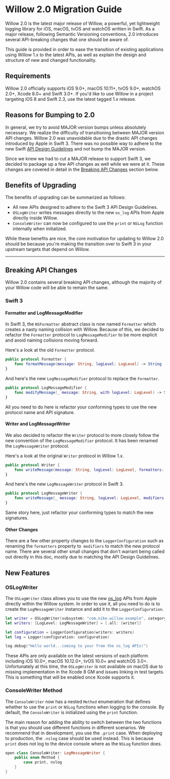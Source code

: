 # Willow 2.0 Migration Guide

Willow 2.0 is the latest major release of Willow, a powerful, yet lightweight logging library for iOS, macOS, tvOS and watchOS written in Swift.
As a major release, following Semantic Versioning conventions, 2.0 introduces several API-breaking changes that one should be aware of.

This guide is provided in order to ease the transition of existing applications using Willow 1.x to the latest APIs, as well as explain the design and structure of new and changed functionality.

## Requirements

Willow 2.0 officially supports iOS 9.0+, macOS 10.11+, tvOS 9.0+, watchOS 2.0+, Xcode 8.0+ and Swift 3.0+.
If you'd like to use Willow in a project targeting iOS 8 and Swift 2.3, use the latest tagged 1.x release.

## Reasons for Bumping to 2.0

In general, we try to avoid MAJOR version bumps unless absolutely necessary.
We realize the difficulty of transitioning between MAJOR version API changes.
Willow 2.0 was unavoidable due to the drastic API changes introduced by Apple in Swift 3.
There was no possible way to adhere to the new Swift [API Design Guidelines](https://swift.org/documentation/api-design-guidelines/) and not bump the MAJOR version.

Since we knew we had to cut a MAJOR release to support Swift 3, we decided to package up a few API changes as well while we were at it.
These changes are covered in detail in the [Breaking API Changes](#breaking-api-changes) section below.

## Benefits of Upgrading

The benefits of upgrading can be summarized as follows:

* All new APIs designed to adhere to the Swift 3 API Design Guidelines.
* `OSLogWriter` writes messages directly to the new `os_log` APIs from Apple directly inside Willow.
* `ConsoleWriter` can now be configured to use the `print` or `NSLog` function internally when initialized.

While these benefits are nice, the core motivation for updating to Willow 2.0 should be because you're making the transition over to Swift 3 in your upstream targets that depend on Willow.

---

## Breaking API Changes

Willow 2.0 contains several breaking API changes, although the majority of your Willow code will be able to remain the same.

### Swift 3

#### Formatter and LogMessageModifier

In Swift 3, the `NSFormatter` abstract class is now named `Formatter` which creates a nasty naming collision with Willow.
Because of this, we decided to refactor the `Formatter` protocol to `LogMessageModifier` to be more explicit and avoid naming collisions moving forward.

Here's a look at the old `Formatter` protocol.

```swift
public protocol Formatter {
    func formatMessage(message: String, logLevel: LogLevel) -> String
}
```

And here's the new `LogMessageModifier` protocol to replace the `Formatter`.

```swift
public protocol LogMessageModifier {
    func modifyMessage(_ message: String, with logLevel: LogLevel) -> String
}
```

All you need to do here is refactor your conforming types to use the new protocol name and API signature.

#### Writer and LogMessageWriter

We also decided to refactor the `Writer` protocol to more closely follow the new convention of the `LogMessageModifier` protocol.
It has been renamed the `LogMessageWriter` protocol.

Here's a look at the original `Writer` protocol in Willow 1.x.

```swift
public protocol Writer {
    func writeMessage(message: String, logLevel: LogLevel, formatters: [Formatter]?)
}
```

And here's the new `LogMessageWriter` protocol in Swift 3.

```swift
public protocol LogMessageWriter {
    func writeMessage(_ message: String, logLevel: LogLevel, modifiers: [LogMessageModifier]?)
}
```

Same story here, just refactor your conforming types to match the new signatures.

#### Other Changes

There are a few other property changes to the `LoggerConfiguration` such as renaming the `formatters` property to` modifiers` to match the new protocol name.
There are several other small changes that don't warrant being called out directly in this doc, mostly due to matching the API Design Guidelines.

## New Features

### OSLogWriter

The `OSLogWriter` class allows you to use the new [os_log](https://developer.apple.com/reference/os/1891852-logging) APIs from Apple directly within the Willow system.
In order to use it, all you need to do is to create the `LogMessageWriter` instance and add it to the `LoggerConfiguration`.

```swift
let writer = OSLogWriter(subsystem: "com.nike.willow.example", category: "testing")
let writers: [LogLevel: LogMessageWriter] = [.all: [writer]]

let configuration = LoggerConfiguration(writers: writers)
let log = Logger(configuration: configuration)

log.debug("Hello world...coming to your from the os_log APIs!")
```

These APIs are only available on the latest versions of each platform including iOS 10.0+, macOS 10.12.0+, tvOS 10.0+ and watchOS 3.0+.
Unfortunately at this time, the `OSLogWriter` is not available on macOS due to missing implementation in the Xcode 8 GM and issues linking in test targets.
This is something that will be enabled once Xcode supports it.

### ConsoleWriter Method

The `ConsoleWriter` now has a nested `Method` enumeration that defines whether to use the `print` or `NSLog` functions when logging to the console.
By default, the `ConsoleWriter` is initialized using the `print` function.

The main reason for adding the ability to switch between the two functions is that you should use different functions in different scenarios.
We recommend that in development, you use the `.print` case.
When deploying to production, the `.nslog` case should be used instead.
This is because `print` does not log to the device console where as the `NSLog` function does.

```swift
open class ConsoleWriter: LogMessageWriter {
    public enum Method {
        case print, nslog
    }
}
```

